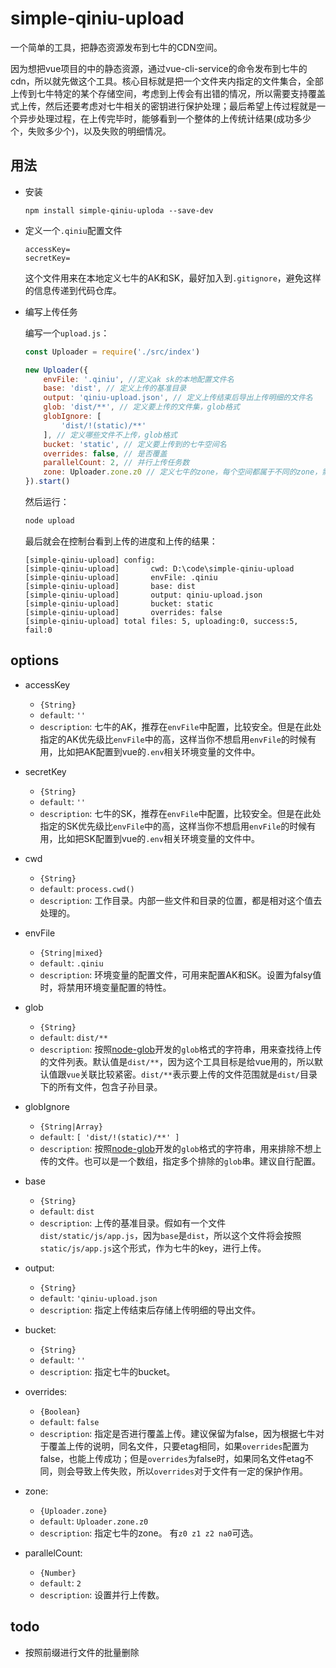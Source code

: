 # simple-qiniu-upload
一个简单的工具，把静态资源发布到七牛的CDN空间。

因为想把vue项目的中的静态资源，通过vue-cli-service的命令发布到七牛的cdn，所以就先做这个工具。核心目标就是把一个文件夹内指定的文件集合，全部上传到七牛特定的某个存储空间，考虑到上传会有出错的情况，所以需要支持覆盖式上传，然后还要考虑对七牛相关的密钥进行保护处理；最后希望上传过程就是一个异步处理过程，在上传完毕时，能够看到一个整体的上传统计结果(成功多少个，失败多少个)，以及失败的明细情况。

## 用法

* 安装
    ```
    npm install simple-qiniu-uploda --save-dev
    ```

* 定义一个`.qiniu`配置文件
    ```
    accessKey=
    secretKey=
    ```    
    这个文件用来在本地定义七牛的AK和SK，最好加入到`.gitignore`，避免这样的信息传递到代码仓库。

* 编写上传任务
    
    编写一个`upload.js`：
    ```js
    const Uploader = require('./src/index')

    new Uploader({
        envFile: '.qiniu', //定义ak sk的本地配置文件名
        base: 'dist', // 定义上传的基准目录
        output: 'qiniu-upload.json', // 定义上传结束后导出上传明细的文件名
        glob: 'dist/**', // 定义要上传的文件集，glob格式
        globIgnore: [
            'dist/!(static)/**'
        ], // 定义哪些文件不上传，glob格式
        bucket: 'static', // 定义要上传到的七牛空间名
        overrides: false, // 是否覆盖
        parallelCount: 2, // 并行上传任务数
        zone: Uploader.zone.z0 // 定义七牛的zone，每个空间都属于不同的zone，需要提前指定这个
    }).start()
    ```
    然后运行：
    ```js
    node upload
    ```
    最后就会在控制台看到上传的进度和上传的结果：
    ```
    [simple-qiniu-upload] config:
    [simple-qiniu-upload]       cwd: D:\code\simple-qiniu-upload
    [simple-qiniu-upload]       envFile: .qiniu
    [simple-qiniu-upload]       base: dist
    [simple-qiniu-upload]       output: qiniu-upload.json
    [simple-qiniu-upload]       bucket: static
    [simple-qiniu-upload]       overrides: false
    [simple-qiniu-upload] total files: 5, uploading:0, success:5, fail:0
    ```
    
## options

* accessKey
    * `{String}`
    * `default`: `''`
    * `description`: 七牛的AK，推荐在`envFile`中配置，比较安全。但是在此处指定的AK优先级比`envFile`中的高，这样当你不想启用`envFile`的时候有用，比如把AK配置到vue的`.env`相关环境变量的文件中。

* secretKey
    * `{String}`
    * `default`: `''`
    * `description`: 七牛的SK，推荐在`envFile`中配置，比较安全。但是在此处指定的SK优先级比`envFile`中的高，这样当你不想启用`envFile`的时候有用，比如把SK配置到vue的`.env`相关环境变量的文件中。

* cwd
    * `{String}`
    * `default`: `process.cwd()`
    * `description`: 工作目录。内部一些文件和目录的位置，都是相对这个值去处理的。

* envFile
    * `{String|mixed}`
    * `default`: `.qiniu`
    * `description`: 环境变量的配置文件，可用来配置AK和SK。设置为falsy值时，将禁用环境变量配置的特性。

* glob
    * `{String}`
    * `default`: `dist/**`
    * `description`: 按照[node-glob](https://github.com/isaacs/node-glob)开发的`glob`格式的字符串，用来查找待上传的文件列表。默认值是`dist/**`，因为这个工具目标是给vue用的，所以默认值跟`vue`关联比较紧密。`dist/**`表示要上传的文件范围就是`dist/`目录下的所有文件，包含子孙目录。

* globIgnore
    * `{String|Array}`
    * `default`: `[
        'dist/!(static)/**'
    ]`
    * `description`: 按照[node-glob](https://github.com/isaacs/node-glob)开发的`glob`格式的字符串，用来排除不想上传的文件。也可以是一个数组，指定多个排除的`glob`串。建议自行配置。

* base
    * `{String}`
    * `default`: `dist`
    * `description`: 上传的基准目录。假如有一个文件`dist/static/js/app.js`，因为`base`是`dist`，所以这个文件将会按照`static/js/app.js`这个形式，作为七牛的key，进行上传。

* output:
    * `{String}`
    * `default`: `'qiniu-upload.json`
    * `description`: 指定上传结束后存储上传明细的导出文件。

* bucket:
    * `{String}`
    * `default`: `''`
    * `description`: 指定七牛的bucket。

* overrides:
    * `{Boolean}`
    * `default`: `false`
    * `description`: 指定是否进行覆盖上传。建议保留为false，因为根据七牛对于覆盖上传的说明，同名文件，只要etag相同，如果`overrides`配置为false，也能上传成功；但是`overrides`为false时，如果同名文件etag不同，则会导致上传失败，所以`overrides`对于文件有一定的保护作用。

* zone:
    * `{Uploader.zone}`
    * `default`: `Uploader.zone.z0`
    * `description`: 指定七牛的zone。 有`z0 z1 z2 na0`可选。

* parallelCount:
    * `{Number}`
    * `default`: `2`
    * `description`: 设置并行上传数。

## todo

* 按照前缀进行文件的批量删除